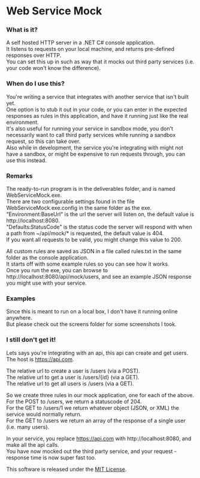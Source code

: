 # Web Service Mock

### What is it?
A self hosted HTTP server in a .NET C# console application.  
It listens to requests on your local machine, and returns pre-defined responses over HTTP.  
You can set this up in such as way that it mocks out third party services (i.e. your code won't know the difference).  

### When do I use this?
You're writing a service that integrates with another service that isn't built yet.  
One option is to stub it out in your code, or you can enter in the expected responses as rules in this application, and have it running just like the real environment.  
It's also useful for running your service in sandbox mode, you don't necessarily want to call third party services while running a sandbox request, so this can take over.  
Also while in development, the service you're integrating with might not have a sandbox, or might be expensive to run requests through, you can use this instead.  

### Remarks
The ready-to-run program is in the deliverables folder, and is named WebServiceMock.exe.  
There are two configurable settings found in the file WebServiceMock.exe.config in the same folder as the exe.  
"Environment:BaseUrl" is the url the server will listen on, the default value is http://localhost:8080.  
"Defaults:StatusCode" is the status code the server will respond with when a path from ~/api/mock/* is requested, the default value is 404.  
If you want all requests to be valid, you might change this value to 200.  

All custom rules are saved as JSON in a file called rules.txt in the same folder as the console application.  
It starts off with some example rules so you can see how it works.  
Once you run the exe, you can browse to http://localhost:8080/api/mock/users, and see an example JSON response you might use with your service.  

### Examples
Since this is meant to run on a local box, I don't have it running online anywhere.  
But please check out the screens folder for some screenshots I took.  

### I still don't get it!
Lets says you're integrating with an api, this api can create and get users.  
The host is https://api.com.  

The relative url to create a user is /users (via a POST).  
The relative url to get a user is /users/{id} (via a GET).  
The relative url to get all users is /users (via a GET).  

So we create three rules in our mock application, one for each of the above.  
For the POST to /users, we return a statuscode of 204.  
For the GET to /users/1 we return whatever object (JSON, or XML) the service would normally return.  
For the GET to /users we return an array of the response of a single user (i.e. many users).  

In your service, you replace https://api.com with http://localhost:8080, and make all the api calls.  
You have now mocked out the third party service, and your request - response time is now super fast too.  

This software is released under the [MIT License](http://opensource.org/licenses/MIT).